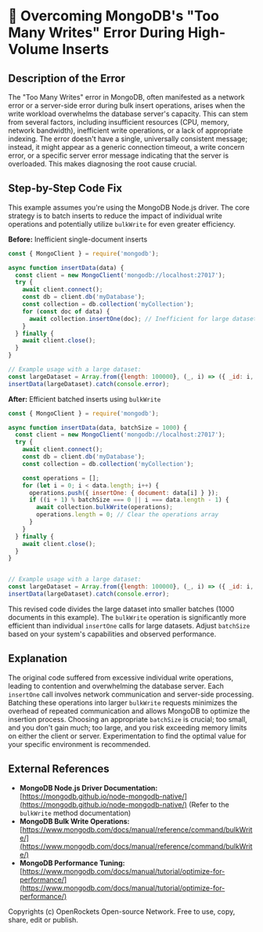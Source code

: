 # 🐞 Overcoming MongoDB's "Too Many Writes" Error During High-Volume Inserts


## Description of the Error

The "Too Many Writes" error in MongoDB, often manifested as a network error or a server-side error during bulk insert operations, arises when the write workload overwhelms the database server's capacity. This can stem from several factors, including insufficient resources (CPU, memory, network bandwidth), inefficient write operations, or a lack of appropriate indexing.  The error doesn't have a single, universally consistent message; instead, it might appear as a generic connection timeout, a write concern error, or a specific server error message indicating that the server is overloaded.  This makes diagnosing the root cause crucial.


## Step-by-Step Code Fix

This example assumes you're using the MongoDB Node.js driver. The core strategy is to batch inserts to reduce the impact of individual write operations and potentially utilize `bulkWrite` for even greater efficiency.

**Before:** Inefficient single-document inserts

```javascript
const { MongoClient } = require('mongodb');

async function insertData(data) {
  const client = new MongoClient('mongodb://localhost:27017');
  try {
    await client.connect();
    const db = client.db('myDatabase');
    const collection = db.collection('myCollection');
    for (const doc of data) {
      await collection.insertOne(doc); // Inefficient for large datasets
    }
  } finally {
    await client.close();
  }
}

// Example usage with a large dataset:
const largeDataset = Array.from({length: 100000}, (_, i) => ({ _id: i, value: `data ${i}` }));
insertData(largeDataset).catch(console.error);
```


**After:** Efficient batched inserts using `bulkWrite`

```javascript
const { MongoClient } = require('mongodb');

async function insertData(data, batchSize = 1000) {
  const client = new MongoClient('mongodb://localhost:27017');
  try {
    await client.connect();
    const db = client.db('myDatabase');
    const collection = db.collection('myCollection');

    const operations = [];
    for (let i = 0; i < data.length; i++) {
      operations.push({ insertOne: { document: data[i] } });
      if ((i + 1) % batchSize === 0 || i === data.length - 1) {
        await collection.bulkWrite(operations);
        operations.length = 0; // Clear the operations array
      }
    }
  } finally {
    await client.close();
  }
}


// Example usage with a large dataset:
const largeDataset = Array.from({length: 100000}, (_, i) => ({ _id: i, value: `data ${i}` }));
insertData(largeDataset).catch(console.error);
```

This revised code divides the large dataset into smaller batches (1000 documents in this example).  The `bulkWrite` operation is significantly more efficient than individual `insertOne` calls for large datasets. Adjust `batchSize` based on your system's capabilities and observed performance.


## Explanation

The original code suffered from excessive individual write operations, leading to contention and overwhelming the database server.  Each `insertOne` call involves network communication and server-side processing.  Batching these operations into larger `bulkWrite` requests minimizes the overhead of repeated communication and allows MongoDB to optimize the insertion process.  Choosing an appropriate `batchSize` is crucial; too small, and you don't gain much; too large, and you risk exceeding memory limits on either the client or server. Experimentation to find the optimal value for your specific environment is recommended.

## External References

* **MongoDB Node.js Driver Documentation:** [https://mongodb.github.io/node-mongodb-native/](https://mongodb.github.io/node-mongodb-native/)  (Refer to the `bulkWrite` method documentation)
* **MongoDB Bulk Write Operations:** [https://www.mongodb.com/docs/manual/reference/command/bulkWrite/](https://www.mongodb.com/docs/manual/reference/command/bulkWrite/)
* **MongoDB Performance Tuning:** [https://www.mongodb.com/docs/manual/tutorial/optimize-for-performance/](https://www.mongodb.com/docs/manual/tutorial/optimize-for-performance/)


Copyrights (c) OpenRockets Open-source Network. Free to use, copy, share, edit or publish.

